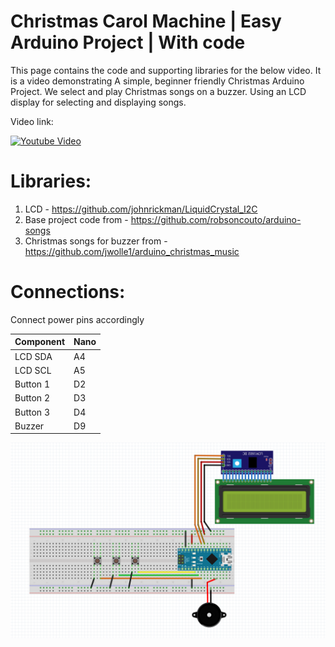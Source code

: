 # Christmas Carol Machine | Easy Arduino Project | With code
This page contains the code and supporting libraries for the below video. 
It is a video demonstrating A simple, beginner friendly Christmas Arduino Project. We select and play Christmas songs on a buzzer. Using an LCD display for selecting and displaying songs.

Video link:


[![Youtube Video](https://img.youtube.com/vi/IW2RB9VJkio/0.jpg)](https://www.youtube.com/watch?v=IW2RB9VJkio)


# Libraries:

1. LCD - https://github.com/johnrickman/LiquidCrystal_I2C
2. Base project code from - https://github.com/robsoncouto/arduino-songs
3. Christmas songs for buzzer from - https://github.com/jwolle1/arduino_christmas_music

# Connections:
Connect power pins accordingly

| 	Component   |    Nano       |
| ------------- | ------------- |
|      LCD SDA       |     A4       |
|      LCD SCL       |     A5       |
|      Button 1       |     D2       |
|      Button 2       |     D3       |
|      Button 3       |     D4       |
|      Buzzer       |     D9       |

    
![Connections](connections.png)
